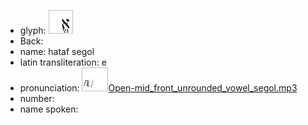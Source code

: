 - glyph: ![paste-28432683499521.jpg](44.jpg)
- Back: 
- name: hataf segol
- latin transliteration: e
- pronunciation: ![paste-28540057681921.jpg](38.jpg)[Open-mid_front_unrounded_vowel_segol.mp3](55.mp3)
- number: 
- name spoken: 